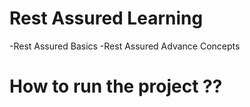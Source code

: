# Rest Assured Learning

-Rest Assured Basics
-Rest Assured Advance Concepts

# How to run the project ??
